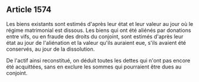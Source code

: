 Article 1574
----
Les biens existants sont estimés d'après leur état et leur valeur au jour où le
régime matrimonial est dissous. Les biens qui ont été aliénés par donations
entre vifs, ou en fraude des droits du conjoint, sont estimés d'après leur état
au jour de l'aliénation et la valeur qu'ils auraient eue, s'ils avaient été
conservés, au jour de la dissolution.

De l'actif ainsi reconstitué, on déduit toutes les dettes qui n'ont pas encore
été acquittées, sans en exclure les sommes qui pourraient être dues au conjoint.
